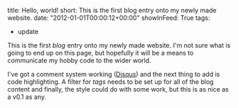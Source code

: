 title: Hello, world!
short: This is the first blog entry onto my newly made website.
date: "2012-01-01T00:00:12+00:00"
showInFeed: True
tags:
- update

This is the first _blog_ entry onto my newly made website. I'm not sure what is going to end up on this page, but hopefully it will be a means to communicate my hobby code to the wider world.

I've got a comment system working ([Disqus][disqus]) and the next thing to add is code highlighting. A filter for _tags_ needs to be set up for all of the blog content and finally, the style could do with some work, but this is as nice as a v0.1 as any.

[disqus]: http://disqus.com "Disqus commenting" 
